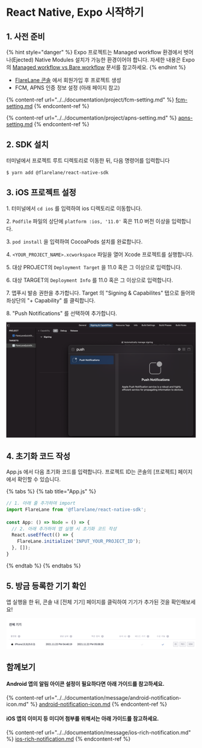# React Native, Expo 시작하기

## 1. 사전 준비

{% hint style="danger" %}
Expo 프로젝트는 Managed workflow 환경에서 벗어나(Ejected) Native Modules 설치가 가능한 환경이어야 합니다. 자세한 내용은 Expo의 [Managed workflow vs Bare workflow](https://docs.expo.dev/introduction/managed-vs-bare) 문서를 참고하세요.
{% endhint %}

* [FlareLane 콘솔](https://console.flarelane.com) 에서 회원가입 후 프로젝트 생성
* FCM, APNS 인증 정보 설정 (아래 페이지 참고)

{% content-ref url="../../documentation/project/fcm-setting.md" %}
[fcm-setting.md](../../documentation/project/fcm-setting.md)
{% endcontent-ref %}

{% content-ref url="../../documentation/project/apns-setting.md" %}
[apns-setting.md](../../documentation/project/apns-setting.md)
{% endcontent-ref %}

## 2. SDK 설치

터미널에서 프로젝트 루트 디렉토리로 이동한 뒤, 다음 명령어를 입력합니다

```
$ yarn add @flarelane/react-native-sdk
```

## 3. iOS 프로젝트 설정

1\. 터미널에서 `cd ios` 를 입력하여 ios 디렉토리로 이동합니다.

2\. `Podfile` 파일의 상단에 `platform :ios, '11.0'` 혹은 11.0 버전 이상을 입력합니다.

3\. `pod install` 을 입력하여 CocoaPods 설치를 완료합니다.

4\. `<YOUR_PROJECT_NAME>.xcworkspace` 파일을 열어 Xcode 프로젝트를 실행합니다.

5\. 대상 PROJECT의 `Deployment Target` 을 11.0 혹은 그 이상으로 입력합니다.

6\. 대상 TARGET의 `Deployment Info` 를 11.0 혹은 그 이상으로 입력합니다.

7\. 앱푸시 발송 권한을 추가합니다. Target 의 "Signing & Capabilites" 탭으로 들어와 좌상단의 "+ Capability" 를 클릭합니다.

8\. "Push Notifications" 를 선택하여 추가합니다.

![](<../../.gitbook/assets/스크린샷 2021-10-05 오후 5.55.43.png>)

## 4. 초기화 코드 작성

App.js 에서 다음 초기화 코드를 입력합니다. 프로젝트 ID는 콘솔의 \[프로젝트] 페이지에서 확인할 수 있습니다.

{% tabs %}
{% tab title="App.js" %}
```javascript
// 1. 아래 줄 추가하여 import
import FlareLane from '@flarelane/react-native-sdk';

const App: () => Node = () => {
  // 2. 아래 추가하여 앱 실행 시 초기화 코드 작성
  React.useEffect(() => {
    FlareLane.initialize('INPUT_YOUR_PROJECT_ID');
  }, []);
}
```
{% endtab %}
{% endtabs %}

## 5. 방금 등록한 기기 확인

앱 실행을 한 뒤, 콘솔 내 \[전체 기기] 페이지를 클릭하여 기기가 추가된 것을 확인해보세요!

![](<../../.gitbook/assets/스크린샷 2021-12-15 오후 11.19.00.png>)

## 함께보기

#### Android 앱의 알림 아이콘 설정이 필요하다면 아래 가이드를 참고하세요.

{% content-ref url="../../documentation/message/android-notification-icon.md" %}
[android-notification-icon.md](../../documentation/message/android-notification-icon.md)
{% endcontent-ref %}

#### iOS 앱의 이미지 등 미디어 첨부를 위해서는 아래 가이드를 참고하세요.&#x20;

{% content-ref url="../../documentation/message/ios-rich-notification.md" %}
[ios-rich-notification.md](../../documentation/message/ios-rich-notification.md)
{% endcontent-ref %}

